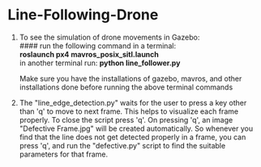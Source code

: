 # Line-Following-Drone

1.  To see the simulation of drone movements in Gazebo: \
        #### run the following command in a terminal: \
               **roslaunch px4 mavros_posix_sitl.launch** \
        in another terminal run: 
               **python line_follower.py** 
                
    Make sure you have the installations of gazebo, mavros, and other installations done before running the above terminal commands 
    
    
2. The "line_edge_detection.py" waits for the user to press a key other than 'q' to move to next frame. This helps to visualize each frame properly. To close the script press 'q'. On pressing 'q', an image "Defective Frame.jpg" will be created automatically. So whenever you find that the line does not get detected properly in a frame, you can press 'q', and run the "defective.py" script to find the suitable parameters for that frame. 


